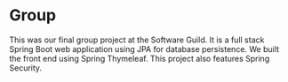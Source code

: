 # Group

This was our final group project at the Software Guild. It is a full stack Spring Boot web application using JPA for database
persistence. We built the front end using Spring Thymeleaf. This project also features Spring Security.
